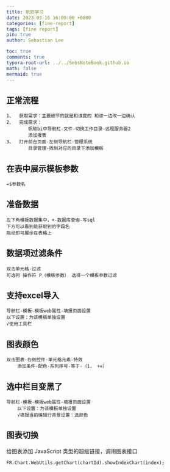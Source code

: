 ```yaml
---
title: 帆软学习
date: 2023-03-16 16:00:00 +0800
categories: [fine-report]
tags: [fine report]
pin: true
author: Sebastian Lee

toc: true
comments: true
typora-root-url: ../../SebsNoteBook.github.io
math: false
mermaid: true
---
```


## 正常流程

```
1、	获取需求：主要细节的就是和谁提的 和谁一边改一边确认
2、	完成需求：
        帆软bi中导航栏-文件-切换工作目录-远程服务器2
        添加报表
3、	打开前台页面-左侧导航栏-管理系统
        目录管理-找到对应的目录下添加模板
```

## 在表中展示模板参数

```
=$参数名
```

## 准备数据

```
左下角模板数据集中，+-数据库查询-写sql
下方可以看到能获取到的字段名
拖动即可展示在表格上
```

## 数据项过滤条件

```
双击单元格-过滤
可选列 操作符 P（模板参数） 选择一个模板参数过滤
```

## 支持excel导入

```
导航栏-模板-模板web属性-填报页面设置
以下设置：为该模板单独设置
√使用工具栏
```

## 图表颜色

```
双击图表-右侧控件-单元格元素-特效
	添加条件-配色-系列序号-等于-（1， +∞）
```

## 选中栏目变黑了

```
导航栏-模板-模板web属性-填报页面设置
    以下设置：为该模板单独设置
    √填报当前编辑行背景设置：选颜色
```

## 图表切换

给图表添加 JavaScript 类型的超级链接，调用图表接口

```
FR.Chart.WebUtils.getChart(chartId).showIndexChart(index);
```


